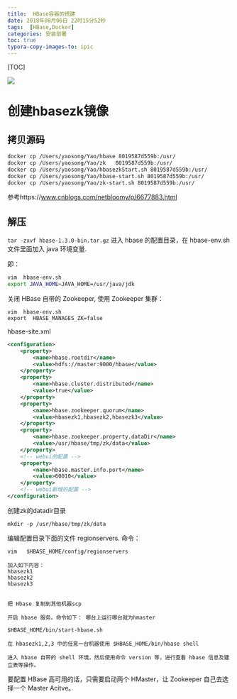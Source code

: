 ```yaml
---
title:  HBase容器的搭建
date: 2018年08月06日 22时15分52秒
tags:  [HBase,Docker]
categories: 安装部署
toc: true
typora-copy-images-to: ipic
---
```



[TOC]

![](https://ws1.sinaimg.cn/large/006tNbRwgy1fu56b6k2qjj316y0s0jtg.jpg)

# 创建hbasezk镜像

##   拷贝源码


```bash
docker cp /Users/yaosong/Yao/hbase 8019587d559b:/usr/
docker cp /Users/yaosong/Yao/zk   8019587d559b:/usr/
docker cp /Users/yaosong/Yao/hbasezkStart.sh 8019587d559b:/usr/
docker cp /Users/yaosong/Yao/hbase-start.sh 8019587d559b:/usr/
docker cp /Users/yaosong/Yao/zk-start.sh 8019587d559b:/usr/
```

参考https://www.cnblogs.com/netbloomy/p/6677883.html

<!--more-->

## 解压

`tar -zxvf hbase-1.3.0-bin.tar.gz`
进入 hbase 的配置目录，在 hbase-env.sh 文件里面加入 java 环境变量.

 即：

```bash
vim  hbase-env.sh
export JAVA_HOME=JAVA_HOME=/usr/java/jdk
```

关闭 HBase 自带的 Zookeeper, 使用 Zookeeper 集群：

```
vim  hbase-env.sh
export  HBASE_MANAGES_ZK=false
```

hbase-site.xml

```xml
<configuration>
    <property>
        <name>hbase.rootdir</name>
        <value>hdfs://master:9000/hbase</value>
    </property>
    <property>
        <name>hbase.cluster.distributed</name>
        <value>true</value>
    </property>
    <property>
        <name>hbase.zookeeper.quorum</name>
        <value>hbasezk1,hbasezk2,hbasezk3</value>
    </property>
    <property>
        <name>hbase.zookeeper.property.dataDir</name>
        <value>/usr/hbase/tmp/zk/data</value>
    </property>
    <!-- webui的配置 -->
    <property>
        <name>hbase.master.info.port</name>
        <value>60010</value>
    </property>
    <!-- webui新增的配置 -->
</configuration>
```



创建zk的datadir目录

`mkdir -p /usr/hbase/tmp/zk/data`


编辑配置目录下面的文件 regionservers. 命令：

	vim   $HBASE_HOME/config/regionservers

	加入如下内容：
	hbasezk1
	hbasezk2
	hbasezk3


	把 Hbase 复制到其他机器scp

	开启 hbase 服务。命令如下： 哪台上运行哪台就为hmaster

 	$HBASE_HOME/bin/start-hbase.sh

	在 hbasezk1,2,3 中的任意一台机器使用 $HBASE_HOME/bin/hbase shell

	进入 hbase 自带的 shell 环境，然后使用命令 version 等，进行查看 hbase 信息及建立表等操作。
要配置 HBase 高可用的话，只需要启动两个 HMaster，让 Zookeeper 自己去选择一个 Master Acitve。
